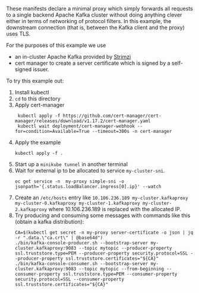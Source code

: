 These manifests declare a minimal proxy which simply forwards all requests to a single backend Apache Kafka cluster without doing anything clever either in terms of networking of protocol filters.
In this example, the downstream connection (that is, between the Kafka client and the proxy) uses TLS.

For the purposes of this example we use
* an in-cluster Apache Kafka provided by [Strimzi](https://strimzi.io/)
* cert manager to create a server certificate which is signed by a self-signed issuer.

To try this example out:
1. Install kubectl
2. `cd` to this directory
3. Apply cert-manager
   ```shell
    kubectl apply -f https://github.com/cert-manager/cert-manager/releases/download/v1.17.2/cert-manager.yaml
    kubectl wait deployment/cert-manager-webhook --for=condition=Available=True --timeout=300s -n cert-manager
    ```
4. Apply the example
   ```shell
   kubectl apply -f .
   ```
5. Start up a `minikube tunnel` in another terminal
6. Wait for external ip to be allocated to service `my-cluster-sni`.
   ```shell
   oc get service -n  my-proxy simple-sni -o jsonpath='{.status.loadBalancer.ingress[0].ip}' --watch
   ```
7. Create an `/etc/hosts` entry like `10.106.236.189 my-cluster.kafkaproxy my-cluster-0.kafkaproxy my-cluster-1.kafkaproxy my-cluster-2.kafkaproxy` where 10.106.236.189 is replaced with the allocated IP.
8. Try producing and consuming some messages with commands like this (obtain a kafka distribution):
   ```
   CA=$(kubectl get secret -n my-proxy server-certificate -o json | jq -r ".data.\"ca.crt\" | @base64d")
   ./bin/kafka-console-producer.sh --bootstrap-server my-cluster.kafkaproxy:9083 --topic mytopic --producer-property ssl.truststore.type=PEM --producer-property security.protocol=SSL --producer-property ssl.truststore.certificates="${CA}"
   ./bin/kafka-console-consumer.sh --bootstrap-server my-cluster.kafkaproxy:9083 --topic mytopic --from-beginning --consumer-property ssl.truststore.type=PEM --consumer-property security.protocol=SSL --consumer-property ssl.truststore.certificates="${CA}"
   ```

